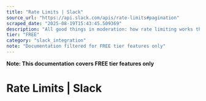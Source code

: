 ```yaml
---
title: "Rate Limits | Slack"
source_url: "https://api.slack.com/apis/rate-limits#pagination"
scraped_date: "2025-08-19T15:43:45.509369"
description: "All good things in moderation: how rate limiting works throughout the Slack platform."
tier: "FREE"
category: "slack_integration"
note: "Documentation filtered for FREE tier features only"
---
```

**Note: This documentation covers FREE tier features only**

# Rate Limits | Slack

